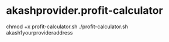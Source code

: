 # akashprovider.profit-calculator



chmod +x profit-calculator.sh
./profit-calculator.sh akash1yourprovideraddress
